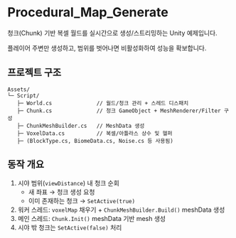 # Procedural_Map_Generate

청크(Chunk) 기반 복셀 월드를 실시간으로 생성/스트리밍하는 Unity 예제입니다.

플레이어 주변만 생성하고, 범위를 벗어나면 비활성화하여 성능을 확보합니다.

## 프로젝트 구조
```
Assets/
└─ Script/
   ├─ World.cs              // 월드/청크 관리 + 스레드 디스패치
   ├─ Chunk.cs              // 청크 GameObject + MeshRenderer/Filter 구성
   ├─ ChunkMeshBuilder.cs   // MeshData 생성
   ├─ VoxelData.cs          // 복셀/아틀라스 상수 및 헬퍼
   ├─ (BlockType.cs, BiomeData.cs, Noise.cs 등 사용됨)
```
## 동작 개요
1. 시야 범위(`viewDistance`) 내 청크 순회
   - 새 좌표 → 청크 생성 요청
   - 이미 존재하는 청크 → `SetActive(true)`
2. 워커 스레드: `voxelMap` 채우기 + `ChunkMeshBuilder.Build()` meshData 생성
3. 메인 스레드: `Chunk.Init()` meshData 기반 mesh 생성
4. 시야 밖 청크는 `SetActive(false)` 처리
